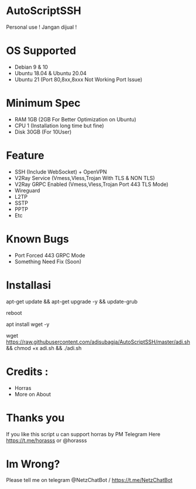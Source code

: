 # AutoScriptSSH
Personal use !
Jangan dijual !

# OS Supported
- Debian 9 & 10
- Ubuntu 18.04 & Ubuntu 20.04
- Ubuntu 21 (Port 80,8xx,8xxx Not Working Port Issue)

# Minimum Spec
- RAM 1GB (2GB For Better Optimization on Ubuntu)
- CPU 1 (Installation long time but fine)
- Disk 30GB (For 10User)

# Feature
- SSH (Include WebSocket) + OpenVPN
- V2Ray Service (Vmess,Vless,Trojan With TLS & NON TLS)
- V2Ray GRPC Enabled (Vmess,Vless,Trojan Port 443 TLS Mode)
- Wireguard
- L2TP
- SSTP
- PPTP
- Etc

# Known Bugs
- Port Forced 443 GRPC Mode
- Something Need Fix (Soon)

# Installasi
apt-get update && apt-get upgrade -y && update-grub

reboot

apt install wget -y

wget https://raw.githubusercontent.com/adisubagja/AutoScriptSSH/master/adi.sh && chmod +x adi.sh && ./adi.sh

# Credits :
- Horras
- More on About

# Thanks you

If you like this script u can support horras by PM Telegram Here 
https://t.me/horasss or @horasss

# Im Wrong?
Please tell me on telegram @NetzChatBot / https://t.me/NetzChatBot
